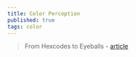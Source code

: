 ```yaml
---
title: Color Perception
published: true
tags: color
---
```

> From Hexcodes to Eyeballs - [article](https://jamie-wong.com/post/color/)
